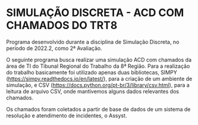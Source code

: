 # SIMULAÇÃO DISCRETA - ACD COM CHAMADOS DO TRT8 
Programa desenvolvido durante a disciplina de Simulação Discreta, no período de 2022.2, como 2ª Avaliação.

O seguinte programa busca realizar uma simulação ACD com chamados da área de TI do Tibunal Regional do Trabalho da 8ª Região. Para a realização do trabalho basicamente foi utilizado apenas duas bibliotecas, SIMPY (https://simpy.readthedocs.io/en/latest/), para a criação de um ambiente de simulação, e CSV (https://docs.python.org/pt-br/3/library/csv.html), para a leitura de arquivo CSV, onde mantivemos alguns dados relevantes dos chamados.

Os chamados foram coletados a partir de base de dados de um sistema de resolução e atendimento de incidentes, o Assyst.
